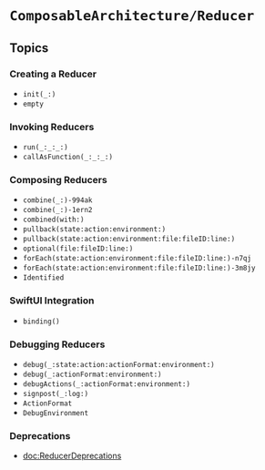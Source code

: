 # ``ComposableArchitecture/Reducer``

## Topics

### Creating a Reducer

- ``init(_:)``
- ``empty``

### Invoking Reducers

- ``run(_:_:_:)``
- ``callAsFunction(_:_:_:)``

### Composing Reducers

- ``combine(_:)-994ak``
- ``combine(_:)-1ern2``
- ``combined(with:)``
- ``pullback(state:action:environment:)``
- ``pullback(state:action:environment:file:fileID:line:)``
- ``optional(file:fileID:line:)``
- ``forEach(state:action:environment:file:fileID:line:)-n7qj``
- ``forEach(state:action:environment:file:fileID:line:)-3m8jy``
- ``Identified``

### SwiftUI Integration

- ``binding()``

### Debugging Reducers

- ``debug(_:state:action:actionFormat:environment:)``
- ``debug(_:actionFormat:environment:)``
- ``debugActions(_:actionFormat:environment:)``
- ``signpost(_:log:)``
- ``ActionFormat``
- ``DebugEnvironment``

### Deprecations

- <doc:ReducerDeprecations>
